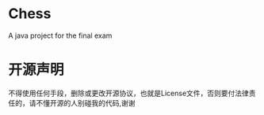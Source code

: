 # Chess
A java project for the final exam

# 开源声明
不得使用任何手段，删除或更改开源协议，也就是License文件，否则要付法律责任的，请不懂开源的人别碰我的代码,谢谢
